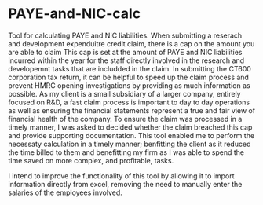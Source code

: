 # PAYE-and-NIC-calc
Tool for calculating PAYE and NIC liabilities.
When submitting a reserach and development expenduitre credit claim, there is a cap on the amount you are able to claim
This cap is set at the amount of PAYE and NIC liabilities incurred within the year for the staff directly involved in the research and developemnt tasks that are includded in the claim.
In submitting the CT600 corporation tax return, it can be helpful to speed up the claim process and prevent HMRC opening investigations by providing as much information as possible.
As my client is a small subsidiary of a larger company, entirely focused on R&D, a fast claim process is important to day to day operations as well as ensuring the financial statements represent a true and fair view of financial health of the company.
To ensure the claim was processed in a timely manner, I was asked to decided whether the claim breached this cap and provide supporting documentation.
This tool enabled me to perform the necessaty calculation in a timely manner; benfitting the client as it reduced the time billed to them and benefitting my firm as I was able to spend the time saved on more complex, and profitable, tasks.

I intend to improve the functionality of this tool by allowing it to import information directly from excel, removing the need to manually enter the salaries of the employees involved.
